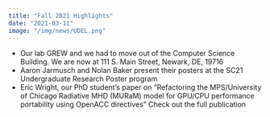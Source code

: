 ```yaml
---
title: "Fall 2021 Highlights"
date: "2021-03-11"
image: "/img/news/UDEL.png"
---
```


- Our lab GREW and we had to move out of the Computer Science Building. We are now at 111 S. Main Street, Newark, DE, 19716
- Aaron Jarmusch and Nolan Baker present their posters at the SC21 Undergraduate Research Poster program
- Eric Wright, our PhD student’s paper on “Refactoring the MPS/University of Chicago Radiative MHD (MURaM) model for GPU/CPU performance portability using OpenACC directives” Check out the full publication
